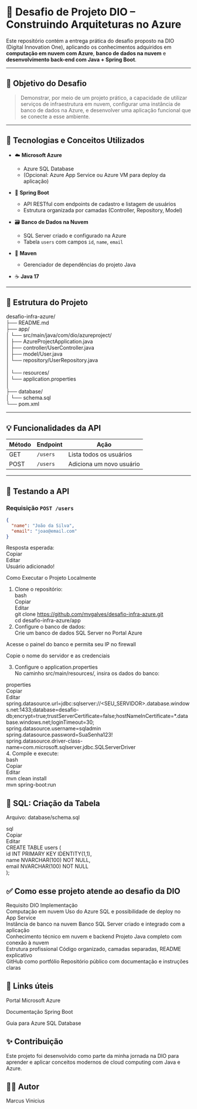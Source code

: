 # 🚀 Desafio de Projeto DIO – Construindo Arquiteturas no Azure

Este repositório contém a entrega prática do desafio proposto na DIO (Digital Innovation One), aplicando os conhecimentos adquiridos em **computação em nuvem com Azure**, **banco de dados na nuvem** e **desenvolvimento back-end com Java + Spring Boot**.  

---

## 📌 Objetivo do Desafio

> Demonstrar, por meio de um projeto prático, a capacidade de utilizar serviços de infraestrutura em nuvem, configurar uma instância de banco de dados na Azure, e desenvolver uma aplicação funcional que se conecte a esse ambiente.  

---

## 🧩 Tecnologias e Conceitos Utilizados

- ☁️ **Microsoft Azure**  
  - Azure SQL Database  
  - (Opcional: Azure App Service ou Azure VM para deploy da aplicação)  

- 🔧 **Spring Boot**
  - API RESTful com endpoints de cadastro e listagem de usuários  
  - Estrutura organizada por camadas (Controller, Repository, Model)  

- 🗃️ **Banco de Dados na Nuvem**  
  - SQL Server criado e configurado na Azure  
  - Tabela `users` com campos `id`, `name`, `email`  

- 🧱 **Maven**  
  - Gerenciador de dependências do projeto Java  

- ☕ **Java 17**  

---

## 📂 Estrutura do Projeto  

desafio-infra-azure/  
├── README.md  
├── app/  
│ └── src/main/java/com/dio/azureproject/  
│ ├── AzureProjectApplication.java  
│ ├── controller/UserController.java  
│ ├── model/User.java  
│ └── repository/UserRepository.java  
│  
│ └── resources/  
│ └── application.properties  
│  
├── database/  
│ └── schema.sql  
└── pom.xml  
  
  
  
---  
  
## 💡 Funcionalidades da API  
  
| Método | Endpoint       | Ação                        |  
|--------|----------------|-----------------------------|  
| GET    | `/users`       | Lista todos os usuários     |  
| POST   | `/users`       | Adiciona um novo usuário    |  
  
---  
  
## 🧪 Testando a API  
  
### Requisição `POST /users`  
  
```json  
{  
  "name": "João da Silva",  
  "email": "joao@email.com"  
}  
```  
  
Resposta esperada:  
Copiar  
Editar  
Usuário adicionado!   
  
 Como Executar o Projeto Localmente  
1. Clone o repositório:  
bash  
Copiar  
Editar  
git clone https://github.com/mvgalves/desafio-infra-azure.git  
cd desafio-infra-azure/app  
2. Configure o banco de dados:  
Crie um banco de dados SQL Server no Portal Azure  

Acesse o painel do banco e permita seu IP no firewall  

Copie o nome do servidor e as credenciais  
  
3. Configure o application.properties  
No caminho src/main/resources/, insira os dados do banco:  
  
properties  
Copiar  
Editar  
spring.datasource.url=jdbc:sqlserver://<SEU_SERVIDOR>.database.windows.net:1433;database=desafio-db;encrypt=true;trustServerCertificate=false;hostNameInCertificate=*.database.windows.net;loginTimeout=30;  
spring.datasource.username=sqladmin  
spring.datasource.password=SuaSenha123!  
spring.datasource.driver-class-name=com.microsoft.sqlserver.jdbc.SQLServerDriver  
4. Compile e execute:  
bash  
Copiar  
Editar  
mvn clean install  
mvn spring-boot:run  
## 🧱 SQL: Criação da Tabela  
Arquivo: database/schema.sql  
  
sql  
Copiar  
Editar  
CREATE TABLE users (  
    id INT PRIMARY KEY IDENTITY(1,1),  
    name NVARCHAR(100) NOT NULL,  
    email NVARCHAR(100) NOT NULL  
);  
## ✅ Como esse projeto atende ao desafio da DIO  
Requisito DIO	Implementação  
Computação em nuvem	Uso do Azure SQL e possibilidade de deploy no App Service  
Instância de banco na nuvem	Banco SQL Server criado e integrado com a aplicação  
Conhecimento técnico em nuvem e backend	Projeto Java completo com conexão à nuvem  
Estrutura profissional	Código organizado, camadas separadas, README explicativo  
GitHub como portfólio	Repositório público com documentação e instruções claras  
  
## 🔗 Links úteis  
Portal Microsoft Azure  
  
Documentação Spring Boot  
  
Guia para Azure SQL Database  
  
## ✨ Contribuição  
Este projeto foi desenvolvido como parte da minha jornada na DIO para aprender e aplicar conceitos modernos de cloud computing com Java e Azure.  
  
## 🧑‍💻 Autor  
  
Marcus Vinicius  
